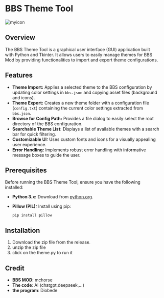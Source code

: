 # BBS Theme Tool
![myicon](https://github.com/user-attachments/assets/2f067ba6-6695-4c0c-8165-946a4f952cfd)


## Overview

The BBS Theme Tool is a graphical user interface (GUI) application built with Python and Tkinter. It allows users to easily manage themes for BBS Mod by providing functionalities to import and export theme configurations.

## Features

*   **Theme Import:**  Applies a selected theme to the BBS configuration by updating color settings in `bbs.json` and copying asset files (background and icons).
*   **Theme Export:** Creates a new theme folder with a configuration file (`config.txt`) containing the current color settings extracted from `bbs.json`.
*   **Browse for Config Path:**  Provides a file dialog to easily select the root directory of the BBS configuration.
*   **Searchable Theme List:** Displays a list of available themes with a search bar for quick filtering.
*   **Customizable UI:**  Uses custom fonts and icons for a visually appealing user experience.
*   **Error Handling:** Implements robust error handling with informative message boxes to guide the user.

## Prerequisites

Before running the BBS Theme Tool, ensure you have the following installed:

*   **Python 3.x:**  Download from [python.org](https://www.python.org/downloads/).
*   **Pillow (PIL):**  Install using pip:

    ```
    pip install pillow
    ```

## Installation

1. Download the zip file from the release.
2. unzip the zip file
3. click on the theme.py to  run it

## Credit
*  **BBS MOD**: mchorse
*  **The code**: AI (chatgpt,deepseek,...)
*  **the program**: Diobede
